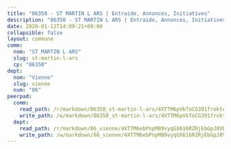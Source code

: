 ```yaml
---
title: "86350 - ST MARTIN L ARS | Entraide, Annonces, Initiatives"
description: "86350 - ST MARTIN L ARS | Entraide, Annonces, Initiatives"
date: 2020-01-11T14:09:21+09:00
collapsible: false
layout: commune
comm:
  nom: "ST MARTIN L ARS"
  slug: st-martin-l-ars
  cp: "86350"
dept:
  nom: "Vienne"
  slug: vienne
  num: "86"
peerpad:
  comm:
    read_path: /r/markdown/86350_st-martin-l-ars/4XTTM6pVkToCG391froktoa2HTv3SXHL5o3AP3WtHcLNBMLjB
    write_path: /w/markdown/86350_st-martin-l-ars/4XTTM6pVkToCG391froktoa2HTv3SXHL5o3AP3WtHcLNBMLjB-K3TgU6enDaw2jv2qV6PAzMGoc88ori9U1LWuYApoSUqVEdP2dgbWqfm2L3oG2RJ9Ed4HhFH1CmAbmtBsDEmgnNYP3UkYx26Tpm1AZQKzZ82HTCHuUzooYa9YRvLrzKAgwJ1cqi8H
  dept:
    read_path: /r/markdown/86_vienne/4XTTM6ebPnpM89vyqGX616RZRjEbGpJ8VDNVdSCrMHCb86ALN
    write_path: /w/markdown/86_vienne/4XTTM6ebPnpM89vyqGX616RZRjEbGpJ8VDNVdSCrMHCb86ALN-K3TgUEmU2PzobkNvYrNtR4DXtgm1qYeknzdEZmszmUFpRSMDjV62q8xZv1nUQEJqGnnT9H399N9TnzZMyT3rgAM3pHPbqGxVD33vWNzCSkbf2kxHwBfenpixiJuwbWaCBERwmNeA
---
```



